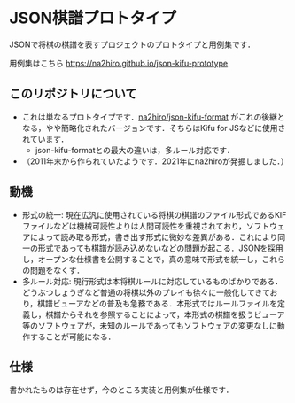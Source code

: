 # JSON棋譜プロトタイプ

JSONで将棋の棋譜を表すプロジェクトのプロトタイプと用例集です．

用例集はこちら https://na2hiro.github.io/json-kifu-prototype

## このリポジトリについて

* これは単なるプロトタイプです．[na2hiro/json-kifu-format](https://github.com/na2hiro/json-kifu-format) がこれの後継となる，やや簡略化されたバージョンです．そちらはKifu for JSなどに使用されています．
  * json-kifu-formatとの最大の違いは，多ルール対応です．
* （2011年末から作られていたようです．2021年にna2hiroが発掘しました．）

## 動機

* 形式の統一: 現在広汎に使用されている将棋の棋譜のファイル形式であるKIFファイルなどは機械可読性よりは人間可読性を重視されており，ソフトウェアによって読み取る形式，書き出す形式に微妙な差異がある．これにより同一の形式であっても棋譜が読み込めないなどの問題が起こる．JSONを採用し，オープンな仕様書を公開することで，真の意味で形式を統一し，これらの問題をなくす．
* 多ルール対応: 現行形式は本将棋ルールに対応しているものばかりである．どうぶつしょうぎなど普通の将棋以外のプレイも徐々に一般化してきており，棋譜ビューアなどの普及も急務である．本形式ではルールファイルを定義し，棋譜からそれを参照することによって，本形式の棋譜を扱うビューア等のソフトウェアが，未知のルールであってもソフトウェアの変更なしに動作することが可能になる．

## 仕様

書かれたものは存在せず，今のところ実装と用例集が仕様です．
